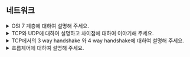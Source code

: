 ## 네트워크

<details>
  <summary>OSI 7 계층에 대하여 설명해 주세요.</summary>
  <br>

- OSI 7계층이란 네트워크에서 통신이 일어나는 과정을 7단계로 나누어 일어나는 과정을 단계별로 알 수 있고, 특정한 곳에 이상이 생기면 그 단계만 수정할 수 있게 한 것입니다.

1) 물리(Physical)
- 단지 데이터 전기적인 신호로 변환해서 주고받는 기능을 진행하는 공간
- 즉, 데이터를 전송하는 역할만 진행한다.
- 리피터, 케이블, 허브 등

2) 데이터 링크(Data Link)
- 물리 계층으로 송수신되는 정보를 관리하여 안전하게 전달되도록 도와주는 역할
- Mac 주소를 통해 통신한다. 프레임에 Mac 주소를 부여하고 에러검출, 재전송, 흐름제어를 진행한다.
- 브릿지, 스위치 등

3) 네트워크(Network)
- 데이터를 목적지까지 가장 안전하고 빠르게 전달하는 기능을 담당한다.
- 라우터를 통해 이동할 경로를 선택하여 IP 주소를 지정하고, 해당 경로에 따라 패킷을 전달해준다.
- 라우팅, 흐름 제어, 오류 제어, 세그먼테이션 등을 수행한다.
- 라우터, IP

4) 전송(Transport)
- TCP와 UDP 프로토콜을 통해 통신을 활성화한다. 포트를 열어두고, 프로그램들이 전송을 할 수 있도록 제공해준다.
- TCP : 신뢰성, 연결지향적
- UDP : 비신뢰성, 비연결성, 실시간
- TCP, UDP

5) 세션(Session)
- 데이터가 통신하기 위한 논리적 연결을 담당한다. TCP/IP 세션을 만들고 없애는 책임을 지니고 있다.
- API, Socket

6) 표현(Presentation)
- 데이터 표현에 대한 독립성을 제공하고 암호화하는 역할을 담당한다.
- 파일 인코딩, 명령어를 포장, 압축, 암호화한다.
- JPEG, MPEG 등

7) 응용(Application)
- 최종 목적지로, 응용 프로세스와 직접 관계하여 일반적인 응용 서비스를 수행한다.
- 사용자 인터페이스, 전자우편, 데이터베이스 관리 등의 서비스를 제공한다.
- HTTP, FTP, DNS 등

</details>

<details>
  <summary>TCP와 UDP에 대하여 설명하고 차이점에 대하여 이야기해 주세요.</summary>
  <br>

## TCP
- Transmission Control Protocol의 약자로 연결형 서비스를 지원하는 전송계층 프로토콜입니다.
- host간 신뢰성있는 데이터 전달과 흐름제어 및 혼잡제어를 제공합니다.
- 신뢰성이 없는 인터넷을 통해 종단간에 신뢰성 있는 바이트 스트림을 전송 하도록 특별히 설계되었습니다.

## UDP
- User Datagram Protocol의 약자로비연결형 프로토콜입니다.
- 신뢰성은 낮지만 TCP보다는 속도가 빠릅니다.
- HTTP/3에서 QUIC이라는 프로토콜과 함께 사용됩니다.
- UDP를 사용하는 것들 중 DNS가 있습니다.

![TCP와 UDP의 차이](../image/TCP%26UDP.png)

</details>

<details>
  <summary>TCP에서의 3 way handshake 와 4 way handshake에 대하여 설명해 주세요.</summary>
  <br>

- 3 way handshake은 연결 성립 과정이며 4 way handshake는 연결을 해제하는 과정을 말합니다.

### 3 way handshake 과정
  - 클라이언트가 서버에게 SYN 패킷을 보냄 (sequence : x)
  - 서버가 SYN(x)을 받고, 클라이언트로 받았다는 신호인 ACK와 SYN 패킷을 보냄 (sequence : y, ACK : x + 1)
  - 클라이언트는 서버의 응답은 ACK(x+1)와 SYN(y) 패킷을 받고, ACK(y+1)를 서버로 보냄

![3 way handshake 과정](../image/3%20way%20handshake%20%EA%B3%BC%EC%A0%95.png)

### 4 way handshake 과정
  - 클라이언트는 서버에게 연결을 종료한다는 FIN 플래그를 보낸다.
  - 서버는 FIN을 받고, 확인했다는 ACK를 클라이언트에게 보낸다. (이때 서버는 모든 데이터를 보내기 위해 CLOSE_WAIT 상태가 되며 소켓을 닫는다 (Closed))
  - 데이터를 모두 보냈다면, 연결이 종료되었다는 FIN 플래그를 클라이언트에게 보낸다.
  - 클라이언트는 FIN을 받고, 확인했다는 ACK를 서버에게 보낸다. (아직 서버로부터 받지 못한 데이터가 있을 수 있으므로 TIME_WAIT을 통해 기다린다. TIME_WAIT 시간이 끝나면 클라이언트도 닫는다.)
 
![4 way handshake 과정](../image/4%20way%20handshake%20%EA%B3%BC%EC%A0%95.png)

</details>

<details>
  <summary>흐름제어에 대하여 설명해 주세요.</summary>
  <br>

- 흐름제어란 송신측과 수신측의 데이터 처리 속도 차이를 해결하기 위한 기법입니다.
- 수신측이 송신측보다 데이터 처리 속도가 빠르면 문제없지만, 송신측의 속도가 빠를 경우 문제가 생깁니다. 수신측에서 제한된 저장 용량을 초과한 이후에 도착하는 데이터는 손실 될 수 있으며, 만약 손실 된다면 불필요하게 응답과 데이터 전송이 송/수신 측 간에 빈번히 발생합니다. 이러한 위험을 줄이기 위해 송신 측의 데이터 전송량을 수신측에 따라 조절해야합니다.

### 해결 방법
  - Stop and Wait : 매번 전송한 패킷에 대해 확인 응답을 받아야만 그 다음 패킷을 전송하는 방법
  - Sliding Window (Go Back N ARQ) : 수신측에서 설정한 윈도우 크기만큼 송신측에서 확인응답없이 세그먼트를 전송할 수 있게 하여 데이터 흐름을 동적으로 조절하는 제어기법

</details>